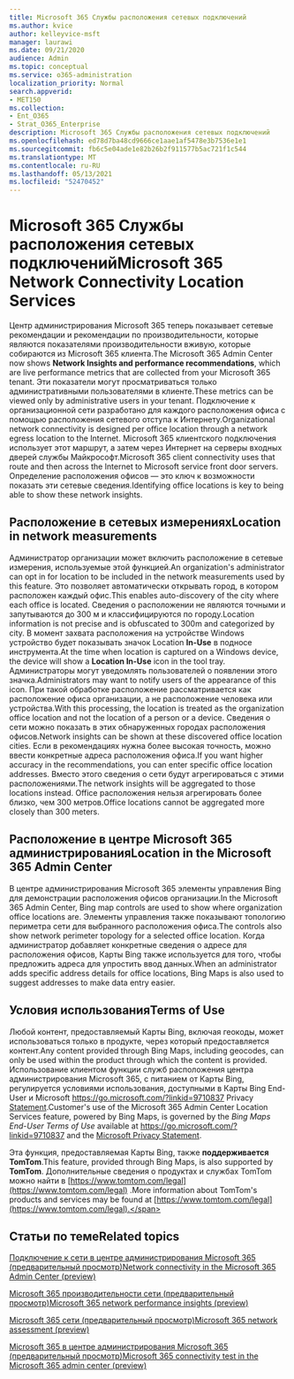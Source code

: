 ```yaml
---
title: Microsoft 365 Службы расположения сетевых подключений
ms.author: kvice
author: kelleyvice-msft
manager: laurawi
ms.date: 09/21/2020
audience: Admin
ms.topic: conceptual
ms.service: o365-administration
localization_priority: Normal
search.appverid:
- MET150
ms.collection:
- Ent_O365
- Strat_O365_Enterprise
description: Microsoft 365 Службы расположения сетевых подключений
ms.openlocfilehash: ed78d7ba48cd9666ce1aae1af5478e3b7536e1e1
ms.sourcegitcommit: fb6c5e04ade1e82b26b2f911577b5ac721f1c544
ms.translationtype: MT
ms.contentlocale: ru-RU
ms.lasthandoff: 05/13/2021
ms.locfileid: "52470452"
---
```

# <a name="microsoft-365-network-connectivity-location-services"></a><span data-ttu-id="c2ae1-103">Microsoft 365 Службы расположения сетевых подключений</span><span class="sxs-lookup"><span data-stu-id="c2ae1-103">Microsoft 365 Network Connectivity Location Services</span></span>

<span data-ttu-id="c2ae1-104">Центр администрирования Microsoft 365 теперь показывает сетевые рекомендации и рекомендации по производительности, которые являются показателями производительности вживую, которые собираются из Microsoft 365 клиента.</span><span class="sxs-lookup"><span data-stu-id="c2ae1-104">The Microsoft 365 Admin Center now shows **Network Insights and performance recommendations**, which are live performance metrics that are collected from your Microsoft 365 tenant.</span></span> <span data-ttu-id="c2ae1-105">Эти показатели могут просматриваться только административными пользователями в клиенте.</span><span class="sxs-lookup"><span data-stu-id="c2ae1-105">These metrics can be viewed only by administrative users in your tenant.</span></span> <span data-ttu-id="c2ae1-106">Подключение к организационной сети разработано для каждого расположения офиса с помощью расположения сетевого отступа к Интернету.</span><span class="sxs-lookup"><span data-stu-id="c2ae1-106">Organizational network connectivity is designed per office location through a network egress location to the Internet.</span></span> <span data-ttu-id="c2ae1-107">Microsoft 365 клиентского подключения использует этот маршрут, а затем через Интернет на серверы входных дверей службы Майкрософт.</span><span class="sxs-lookup"><span data-stu-id="c2ae1-107">Microsoft 365 client connectivity uses that route and then across the Internet to Microsoft service front door servers.</span></span> <span data-ttu-id="c2ae1-108">Определение расположения офисов — это ключ к возможности показать эти сетевые сведения.</span><span class="sxs-lookup"><span data-stu-id="c2ae1-108">Identifying office locations is key to being able to show these network insights.</span></span>

## <a name="location-in-network-measurements"></a><span data-ttu-id="c2ae1-109">Расположение в сетевых измерениях</span><span class="sxs-lookup"><span data-stu-id="c2ae1-109">Location in network measurements</span></span>

<span data-ttu-id="c2ae1-110">Администратор организации может включить расположение в сетевые измерения, используемые этой функцией.</span><span class="sxs-lookup"><span data-stu-id="c2ae1-110">An organization's administrator can opt in for location to be included in the network measurements used by this feature.</span></span> <span data-ttu-id="c2ae1-111">Это позволяет автоматически открывать город, в котором расположен каждый офис.</span><span class="sxs-lookup"><span data-stu-id="c2ae1-111">This enables auto-discovery of the city where each office is located.</span></span> <span data-ttu-id="c2ae1-112">Сведения о расположении не являются точными и запутываются до 300 м и классифицируются по городу.</span><span class="sxs-lookup"><span data-stu-id="c2ae1-112">Location information is not precise and is obfuscated to 300m and categorized by city.</span></span> <span data-ttu-id="c2ae1-113">В момент захвата расположения на устройстве Windows устройство будет показывать значок Location **In-Use** в подносе инструмента.</span><span class="sxs-lookup"><span data-stu-id="c2ae1-113">At the time when location is captured on a Windows device, the device will show a **Location In-Use** icon in the tool tray.</span></span> <span data-ttu-id="c2ae1-114">Администраторы могут уведомлять пользователей о появлении этого значка.</span><span class="sxs-lookup"><span data-stu-id="c2ae1-114">Administrators may want to notify users of the appearance of this icon.</span></span> <span data-ttu-id="c2ae1-115">При такой обработке расположение рассматривается как расположение офиса организации, а не расположение человека или устройства.</span><span class="sxs-lookup"><span data-stu-id="c2ae1-115">With this processing, the location is treated as the organization office location and not the location of a person or a device.</span></span> <span data-ttu-id="c2ae1-116">Сведения о сети можно показать в этих обнаруженных городах расположения офисов.</span><span class="sxs-lookup"><span data-stu-id="c2ae1-116">Network insights can be shown at these discovered office location cities.</span></span> <span data-ttu-id="c2ae1-117">Если в рекомендациях нужна более высокая точность, можно ввести конкретные адреса расположения офиса.</span><span class="sxs-lookup"><span data-stu-id="c2ae1-117">If you want higher accuracy in the recommendations, you can enter specific office location addresses.</span></span> <span data-ttu-id="c2ae1-118">Вместо этого сведения о сети будут агрегироваться с этими расположениями.</span><span class="sxs-lookup"><span data-stu-id="c2ae1-118">The network insights will be aggregated to those locations instead.</span></span> <span data-ttu-id="c2ae1-119">Office расположения нельзя агрегировать более близко, чем 300 метров.</span><span class="sxs-lookup"><span data-stu-id="c2ae1-119">Office locations cannot be aggregated more closely than 300 meters.</span></span>

## <a name="location-in-the-microsoft-365-admin-center"></a><span data-ttu-id="c2ae1-120">Расположение в центре Microsoft 365 администрирования</span><span class="sxs-lookup"><span data-stu-id="c2ae1-120">Location in the Microsoft 365 Admin Center</span></span>

<span data-ttu-id="c2ae1-121">В центре администрирования Microsoft 365 элементы управления Bing для демонстрации расположения офисов организации.</span><span class="sxs-lookup"><span data-stu-id="c2ae1-121">In the Microsoft 365 Admin Center, Bing map controls are used to show where organization office locations are.</span></span> <span data-ttu-id="c2ae1-122">Элементы управления также показывают топологию периметра сети для выбранного расположения офиса.</span><span class="sxs-lookup"><span data-stu-id="c2ae1-122">The controls also show network perimeter topology for a selected office location.</span></span> <span data-ttu-id="c2ae1-123">Когда администратор добавляет конкретные сведения о адресе для расположения офисов, Карты Bing также используется для того, чтобы предложить адреса для упростить ввод данных.</span><span class="sxs-lookup"><span data-stu-id="c2ae1-123">When an administrator adds specific address details for office locations, Bing Maps is also used to suggest addresses to make data entry easier.</span></span>

## <a name="terms-of-use"></a><span data-ttu-id="c2ae1-124">Условия использования</span><span class="sxs-lookup"><span data-stu-id="c2ae1-124">Terms of Use</span></span>

<span data-ttu-id="c2ae1-125">Любой контент, предоставляемый Карты Bing, включая геокоды, может использоваться только в продукте, через который предоставляется контент.</span><span class="sxs-lookup"><span data-stu-id="c2ae1-125">Any content provided through Bing Maps, including geocodes, can only be used within the product through which the content is provided.</span></span> <span data-ttu-id="c2ae1-126">Использование клиентом функции служб расположения центра администрирования Microsoft 365, с питанием от Карты Bing,  регулируется условиями использования, доступными в Карты Bing End-User и Microsoft <https://go.microsoft.com/?linkid=9710837> Privacy [Statement](https://go.microsoft.com/fwlink/?LinkID=248686).</span><span class="sxs-lookup"><span data-stu-id="c2ae1-126">Customer's use of the Microsoft 365 Admin Center Location Services feature, powered by Bing Maps, is governed by the _Bing Maps End-User Terms of Use_ available at <https://go.microsoft.com/?linkid=9710837> and the [Microsoft Privacy Statement](https://go.microsoft.com/fwlink/?LinkID=248686).</span></span>

<span data-ttu-id="c2ae1-127">Эта функция, предоставляемая Карты Bing, также **поддерживается TomTom**.</span><span class="sxs-lookup"><span data-stu-id="c2ae1-127">This feature, provided through Bing Maps, is also supported by **TomTom**.</span></span> <span data-ttu-id="c2ae1-128">Дополнительные сведения о продуктах и службах TomTom можно найти в [https://www.tomtom.com/legal](https://www.tomtom.com/legal) .</span><span class="sxs-lookup"><span data-stu-id="c2ae1-128">More information about TomTom's products and services may be found at [https://www.tomtom.com/legal](https://www.tomtom.com/legal).</span></span>

## <a name="related-topics"></a><span data-ttu-id="c2ae1-129">Статьи по теме</span><span class="sxs-lookup"><span data-stu-id="c2ae1-129">Related topics</span></span>

[<span data-ttu-id="c2ae1-130">Подключение к сети в центре администрирования Microsoft 365 (предварительный просмотр)</span><span class="sxs-lookup"><span data-stu-id="c2ae1-130">Network connectivity in the Microsoft 365 Admin Center (preview)</span></span>](office-365-network-mac-perf-overview.md)

[<span data-ttu-id="c2ae1-131">Microsoft 365 производительности сети (предварительный просмотр)</span><span class="sxs-lookup"><span data-stu-id="c2ae1-131">Microsoft 365 network performance insights (preview)</span></span>](office-365-network-mac-perf-insights.md)

[<span data-ttu-id="c2ae1-132">Microsoft 365 сети (предварительный просмотр)</span><span class="sxs-lookup"><span data-stu-id="c2ae1-132">Microsoft 365 network assessment (preview)</span></span>](office-365-network-mac-perf-score.md)

[<span data-ttu-id="c2ae1-133">Microsoft 365 в центре администрирования Microsoft 365 (предварительный просмотр)</span><span class="sxs-lookup"><span data-stu-id="c2ae1-133">Microsoft 365 connectivity test in the Microsoft 365 admin center (preview)</span></span>](office-365-network-mac-perf-onboarding-tool.md)
